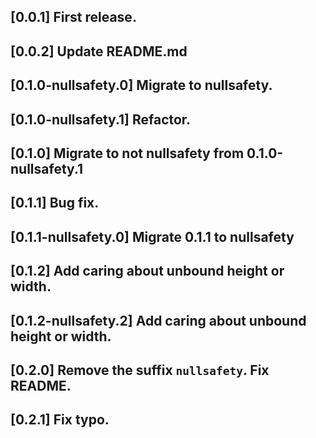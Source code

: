 ## [0.0.1] First release.

## [0.0.2] Update README.md

## [0.1.0-nullsafety.0] Migrate to nullsafety.

## [0.1.0-nullsafety.1] Refactor.

## [0.1.0] Migrate to not nullsafety from 0.1.0-nullsafety.1

## [0.1.1] Bug fix.

## [0.1.1-nullsafety.0] Migrate 0.1.1 to nullsafety

## [0.1.2] Add caring about unbound height or width.

## [0.1.2-nullsafety.2] Add caring about unbound height or width.

## [0.2.0] Remove the suffix `nullsafety`. Fix README.

## [0.2.1] Fix typo.